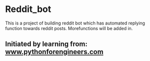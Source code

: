 # Reddit_bot
This is a project of building reddit bot which has automated replying function towards reddit posts. 
Morefunctions will be added in.
## Initiated by learning from: www.pythonforengineers.com
